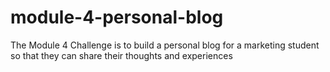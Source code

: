 # module-4-personal-blog
The Module 4 Challenge is to build a personal blog for a marketing student so that they can share their thoughts and experiences
